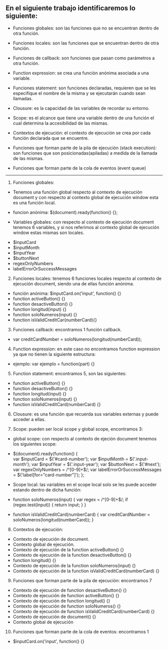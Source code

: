 ## En el siguiente trabajo identificaremos lo siguiente:
 - Funciones globales: son las funciones que no se encuentran dentro de otra función.

 - Funciones locales: son las funciones que se encuentran dentro de otra función.

 - Funciones de callback: son funciones que pasan como parámetros a otra función.
 
 - Function expression: se crea una función anónima asociada a una variable.
 
 - Funciones statement: son funciones declaradas, requieren que se les especifique el nombre de la misma y se ejecutarán cuando sean llamadas.
 
 - Clousure: es la capacidad de las variables de recordar su entorno.
 
 - Scope: es el alcance que tiene una variable dentro de una función el cual determina la accesibilidad de las mismas.
 
 - Contextos de ejecución: el contexto de ejecución se crea por cada función declarada que se encuentre.
 
 - Funciones que forman parte de la pila de ejecución (stack execution): son funciones que son posicionadas(apiladas) a medida de la llamada de las mismas.
 
 - Funciones que forman parte de la cola de eventos (event queue)

****
1. Funciones globales: 

  - Tenemos una función global respecto al contexto de ejecución document y con respecto al contexto global de ejecución window esta es una función local.
  * funcion anónima:
  $(document).ready(function() {};

  - Variables globales: con respecto al contexto de ejecución document tenemos 6 variables, y si nos referimos al contexto global de ejecución window estas mismas son locales.
  * $inputCard
  * $inputMonth
  * $inputYear
  * $buttonNext
  * regexOnlyNumbers
  * labelErrorOrSuccessMessages

2. Funciones locales: tenemos 6 funciones locales respecto al contexto de ejecución document, siendo una de ellas función anónima.
* función anónima: $inputCard.on('input', function() {}
* function activeButton() {}
* function desactiveButton() {}
* function longitud(input) {}
* function soloNumeros(input) {}
* function isValidCreditCar(numberCard){}

3. Funciones callback: encontramos 1 función callback.
* var creditCardNumber = soloNumeros(longitud(numberCard));

4. Function expression: en este caso no encontramos function expression ya que no tienen la siguiente estructura:
* ejemplo: var ejemplo = function(part) {}

5. Function statement: encontramos 5, son las siguientes:
* function activeButton() {}
* function desactiveButton() {}
* function longitud(input) {}
* function soloNumeros(input) {}
* function isValidCreditCard(numberCard) {}

6. Clousure: es una función que recuerda sus variables externas y puede acceder a ellas.

7. Scope: pueden ser local scope y global scope, encontramos 3: 
  - global scope: con respecto al contexto de ejeción document tenemos  los siguientes scope:
 
  * $(document).ready(function() {   
    var $inputCard = $('#card-number');
    var $inputMonth = $('.input-month');
    var $inputYear = $('.input-year');
    var $buttonNext = $('#next');
    var regexOnlyNumbers = /^[0-9]+$/;
    var labelErrorOrSuccessMessages = $('label[for="card-number"]');
  };

  - Scope local: las variables en el scope local solo se les puede acceder estando dentro de dicha función:

  * function soloNumeros(input) {
    var regex = /^[0-9]+$/;
    if (regex.test(input)) {
      return input;
    }
  }

* function isValidCreditCard(numberCard) {
    var creditCardNumber = soloNumeros(longitud(numberCard));
  }

8. Contextos de ejecución:
  * Contexto de ejecución de document.
  * Contexto global de ejecución.
  * Contexto de ejecución de la function activeButton() {}
  * Contexto de ejecución de la function desactiveButton() {}
  * function longitud() {}
  * Contexto de ejecución de la function soloNumeros(input) {}
  * Contexto de ejecución de la function isValidCreditCard(numberCard) {}

9. Funciones que forman parte de la pila de ejecución: encontramos 7
* Contexto de ejecución de function desactiveButton() {}
* Contexto de ejecución de function activeButton() {}
* Contexto de ejecución de function longitud() {}
* Contexto de ejecución de function soloNumeros() {}
* Contexto de ejecución de function isValidCreditCard(numberCard) {}
* Contexto de ejecución de document() {}
* Contexto global de ejecución

10. Funciones que forman parte de la cola de eventos: encontramos 1

* $inputCard.on('input', function() {}